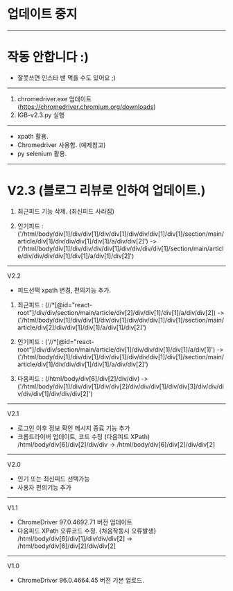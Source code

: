 # 업데이트 중지
--------
# 작동 안합니다 :)
- 잘못쓰면 인스타 밴 먹을 수도 있어요 ;)

----
1. chromedriver.exe 업데이트 (https://chromedriver.chromium.org/downloads)
2. IGB-v2.3.py 실행
----
- xpath 활용.
- Chromedriver 사용함. (예제참고)
- py selenium 활용.
----
# V2.3 (블로그 리뷰로 인하여 업데이트.)
 1. 최근피드 기능 삭제. (최신피드 사라짐)
 
 2. 인기피드 : ('/html/body/div[1]/div/div[1]/div/div[1]/div/div/div[1]/div[1]/section/main/article/div[1]/div/div/div[1]/div[1]/a/div/div[2]') -> ('/html/body/div[1]/div/div/div/div[1]/div/div/div/div[1]/section/main/article/div/div/div/div[1]/div[1]/a/div[1]/div[2]')
----
V2.2
- 피드선택 xpath 변경, 편의기능 추가.
 1. 최근피드 : (//*[@id="react-root"]/div/div/section/main/article/div[2]/div/div[1]/div[1]/a/div/div[2]) -> ('/html/body/div[1]/div/div[1]/div/div[1]/div/div/div[1]/div[1]/section/main/article/div[2]/div/div[1]/div[1]/a/div[1]/div[2]')

 2. 인기피드 : ('//*[@id="react-root"]/div/div/section/main/article/div[1]/div/div/div[1]/div[1]/a/div[1]') -> ('/html/body/div[1]/div/div[1]/div/div[1]/div/div/div[1]/div[1]/section/main/article/div[1]/div/div/div[1]/div[1]/a/div/div[2]')

 3. 다음피드 : (/html/body/div[6]/div[2]/div/div) -> ('/html/body/div[1]/div/div[1]/div/div[2]/div/div/div[1]/div/div[3]/div/div/div/div/div[1]/div/div/div[2]')

----
V2.1 
- 로그인 이후 정보 확인 메시지 종료 기능 추가
- 크롬드라이버 업데이트, 코드 수정 (다음피드 XPath)
/html/body/div[6]/div[2]/div/div -> /html/body/div[6]/div[2]/div/div[2]
----
V2.0 
- 인기 또는 최신피드 선택가능 
- 사용자 편의기능 추가
----
V1.1 
- ChromeDriver 97.0.4692.71 버전 업데이트
- 다음피드 XPath 오류코드 수정. {처음작동시 오류발생}
/html/body/div[6]/div[1]/div/div/div[2] -> /html/body/div[6]/div[2]/div/div[2]
----
V1.0 
- ChromeDriver 96.0.4664.45 버전 기본 업로드.


